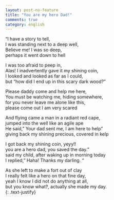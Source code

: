 ```yaml
---
layout: post-no-feature
title: "You are my hero Dad!"
comments: true
category: english
---
```


“I have a story to tell,<br/> 
I was standing next to a deep well,<br/>
Believe me! I was so deep,<br/>
perhaps it went down to hell<br/>

I was too afraid to peep in,<br/>
Alas! I inadvertently gave it my shining coin,<br/>
I looked and looked as far as I could,<br/>
but “how did I end up in this scary dark wood?”<br/>

Please daddy come and help me here, <br/>
You must be watching me, hiding somewhere,<br/>
for you never leave me alone like this,<br/>
please come out I am very scared<br/>

And flying came a man in a radiant red cape,<br/>
jumped into the well like an agile ape<br/>
He said,” Your dad sent me, I am here to help”<br/>
giving back my shining precious, covered in kelp<br/>


I got back my shining coin, yeyy!!<br/> 
you are a hero dad, you saved the day.”<br/>
said my child, after waking up in morning today<br/>
I replied,” Haha! Thanks my darling. “<br/>

As she left to make a fort out of clay<br/>
I really felt like a hero on that fine day,<br/>
yeah I know I did not do anything at all,<br/>
but you know what?, actually she made my day.<br/>
{: .text-justify}
